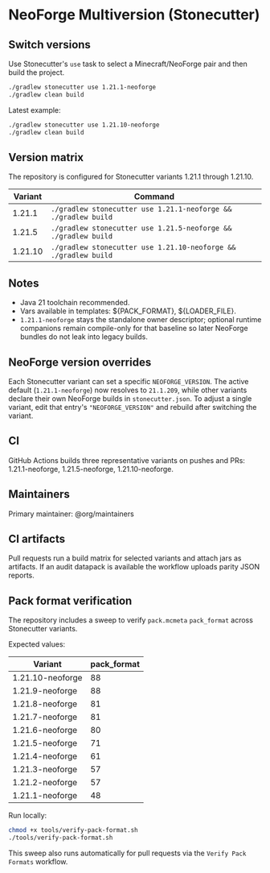 # NeoForge Multiversion (Stonecutter)

## Switch versions
Use Stonecutter's `use` task to select a Minecraft/NeoForge pair and then build the project.

```bash
./gradlew stonecutter use 1.21.1-neoforge
./gradlew clean build
```

Latest example:
```bash
./gradlew stonecutter use 1.21.10-neoforge
./gradlew clean build
```

## Version matrix
The repository is configured for Stonecutter variants 1.21.1 through 1.21.10.

| Variant | Command |
| --- | --- |
| 1.21.1 | `./gradlew stonecutter use 1.21.1-neoforge && ./gradlew build` |
| 1.21.5 | `./gradlew stonecutter use 1.21.5-neoforge && ./gradlew build` |
| 1.21.10 | `./gradlew stonecutter use 1.21.10-neoforge && ./gradlew build` |

## Notes
- Java 21 toolchain recommended.
- Vars available in templates: ${PACK_FORMAT}, ${LOADER_FILE}.
- `1.21.1-neoforge` stays the standalone owner descriptor; optional runtime
  companions remain compile-only for that baseline so later NeoForge bundles do
  not leak into legacy builds.

## NeoForge version overrides
Each Stonecutter variant can set a specific `NEOFORGE_VERSION`. The active default (`1.21.1-neoforge`) now resolves to `21.1.209`, while other variants declare their own NeoForge builds in `stonecutter.json`. To adjust a single variant, edit that entry's `"NEOFORGE_VERSION"` and rebuild after switching the variant.

## CI
GitHub Actions builds three representative variants on pushes and PRs:
1.21.1-neoforge, 1.21.5-neoforge, 1.21.10-neoforge.

## Maintainers
Primary maintainer: @org/maintainers

## CI artifacts
Pull requests run a build matrix for selected variants and attach jars as artifacts.
If an audit datapack is available the workflow uploads parity JSON reports.

## Pack format verification

The repository includes a sweep to verify `pack.mcmeta` `pack_format` across Stonecutter variants.

Expected values:

| Variant | pack_format |
|---|---|
| 1.21.10-neoforge | 88 |
| 1.21.9-neoforge | 88 |
| 1.21.8-neoforge | 81 |
| 1.21.7-neoforge | 81 |
| 1.21.6-neoforge | 80 |
| 1.21.5-neoforge | 71 |
| 1.21.4-neoforge | 61 |
| 1.21.3-neoforge | 57 |
| 1.21.2-neoforge | 57 |
| 1.21.1-neoforge | 48 |

Run locally:
```bash
chmod +x tools/verify-pack-format.sh
./tools/verify-pack-format.sh
```

This sweep also runs automatically for pull requests via the `Verify Pack Formats` workflow.
